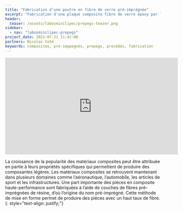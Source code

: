 ```yaml
---
title: "Fabrication d’une poutre en fibre de verre pré-imprégnée"
excerpt: "Fabrication d'une plaque composite fibre de verre époxy par le procédé d'infusion. La vidéo montre comment déposer les plis, préparer l'époxy puis infuser l'époxy à travers les renforts à l'aide d'un sac sous vide."
header:
  teaser: /assets/labosminilipec/prepegs-teaser.png
sidebar:
  - nav: "labosminilipec-prepegs"
project_date: 2021-07-21 11:42:00
partners: Nicolas Coté
keywords: composites, pré-imppegnés, prepegs, procédés, fabrication
---
```


<iframe width="560" height="315" src="https://www.youtube.com/embed/YmbwLmFGnng" title="YouTube video player" frameborder="0" allow="accelerometer; autoplay; clipboard-write; encrypted-media; gyroscope; picture-in-picture" allowfullscreen></iframe>

La croissance de la popularité des matériaux composites peut être attribuée en partie à leurs propriétés spécifiques qui permettent de produire des composantes légères. Les matériaux composites se retrouvent maintenant dans plusieurs domaines comme l’aéronautique, l’automobile, les articles de sport et les infrastructures. Une part importante des pièces en composite haute-performance sont fabriquées à l’aide de couches de fibres pré-imprégnées de résine, d’où l’origine du nom pré-imprégné. Cette méthode de mise en forme permet de produire des pièces avec un haut taux de fibre.
{: style="text-align: justify;"}